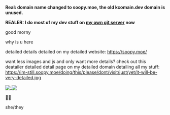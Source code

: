 **Real: domain name changed to soopy.moe, the old kcomain.dev domain is unused.**

**REALER: I do most of my dev stuff on [my own git server](https://patchy.soopy.moe) now**

good morny

why is u here

detailed details detailed on my detailed website: https://soopy.moe/

want less images and js and only want more details? check out this deatailer detailed detail page on my detailed domain detailing all my stuff: https://im-still.soopy.moe/doing/this/please/dont/visit/just/yet/it-will-be-very-detailed.jpg

<!--
<a href="https://github.com/anuraghazra/github-readme-stats">
  <img align="center" src="https://github-readme-stats.vercel.app/api?username=soopyc&count_private=true&show_icons=true&bg_color=a2adfa&title_color=0378b3&text_color=000" />
</a>
-->
<a href="https://github.com/anuraghazra/github-readme-stats">
  <img align="center" src="https://github-readme-stats.vercel.app/api/wakatime?username=soopyc&layout=compact" />
</a>
<a href="https://github.com/DenverCoder1/github-readme-streak-stats">
  <img align="center" src="https://github-readme-streak-stats.herokuapp.com/?user=soopyc" />
</a>
<!--
<a href="https://github.com/anuraghazra/github-readme-stats">
  <img align="center" src="https://github-readme-stats.vercel.app/api/top-langs/?username=soopyc&layout=compact&langs_count=10&bg_color=bdf2fc&title_color=1999d4&text_color=000" />
</a>
-->

:rainbow_flag:

she/they

